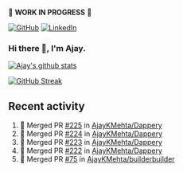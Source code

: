 :construction: **WORK IN PROGRESS** :construction:

<p align="left">
<a href="https://github.com/ajaykmehta"><img src="https://img.shields.io/github/followers/ajaykmehta.svg?label=GitHub&style=social" alt="GitHub"></a>
<a href="https://www.linkedin.com/in/ajay-mehta-b781ba1/"><img src="https://img.shields.io/badge/LinkedIn--_.svg?style=social&logo=linkedin" alt="LinkedIn"></a>
</p>

### Hi there 👋, I'm Ajay.

[![Ajay's github stats](https://github-readme-stats.vercel.app/api?username=AjayKMehta&count_private=true&show_icons=true&theme=synthwave)](https://github.com/anuraghazra/github-readme-stats)
<!--![Top Langs](https://github-readme-stats.vercel.app/api/top-langs/?username=AjayKMehta&count_private=true&show_icons=true&theme=synthwave&hide=TeX&layout=compact)-->

<!--
**AjayKMehta/AjayKMehta** is a ✨ _special_ ✨ repository because its `README.md` (this file) appears on your GitHub profile.

Here are some ideas to get you started:

- 🔭 I'm currently working on ...
- 🌱 I'm currently learning ...
- 👯 I'm looking to collaborate on ...
- 🤔 I'm looking for help with ...
- 💬 Ask me about ...
- 📫 How to reach me: ...
- 😄 Pronouns: ...
- ⚡ Fun fact: ...
-->

[![GitHub Streak](https://github-readme-streak-stats.herokuapp.com/?user=AjayKMehta&theme=dark)](https://git.io/streak-stats)

## Recent activity

<!--START_SECTION:activity-->
1. 🎉 Merged PR [#225](https://github.com/AjayKMehta/Dappery/pull/225) in [AjayKMehta/Dappery](https://github.com/AjayKMehta/Dappery)
2. 🎉 Merged PR [#224](https://github.com/AjayKMehta/Dappery/pull/224) in [AjayKMehta/Dappery](https://github.com/AjayKMehta/Dappery)
3. 🎉 Merged PR [#223](https://github.com/AjayKMehta/Dappery/pull/223) in [AjayKMehta/Dappery](https://github.com/AjayKMehta/Dappery)
4. 🎉 Merged PR [#222](https://github.com/AjayKMehta/Dappery/pull/222) in [AjayKMehta/Dappery](https://github.com/AjayKMehta/Dappery)
5. 🎉 Merged PR [#75](https://github.com/AjayKMehta/builderbuilder/pull/75) in [AjayKMehta/builderbuilder](https://github.com/AjayKMehta/builderbuilder)
<!--END_SECTION:activity-->
